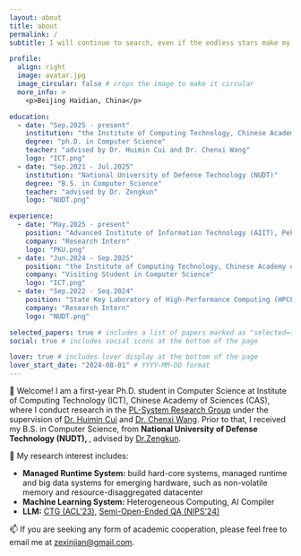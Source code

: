 ```yaml
---
layout: about
title: about
permalink: /
subtitle: I will continue to search, even if the endless stars make my search hopeless, even if I am alone.

profile:
  align: right
  image: avatar.jpg
  image_circular: false # crops the image to make it circular
  more_info: >
    <p>Beijing Haidian, China</p>

education:
  - date: "Sep.2025 - present"
    institution: "the Institute of Computing Technology, Chinese Academy of Sciences (ICT, CAS) "
    degree: "ph.D. in Computer Science"
    teacher: "advised by Dr. Huimin Cui and Dr. Chenxi Wang"
    logo: "ICT.png"
  - date: "Sep.2021 - Jul.2025"
    institution: "National University of Defense Technology (NUDT)"
    degree: "B.S. in Computer Science"
    teacher: "advised by Dr. Zengkun"
    logo: "NUDT.png"

experience:
  - date: "May.2025 - present"
    position: "Advanced Institute of Information Technology (AIIT), Peking University"
    company: "Research Intern"
    logo: "PKU.png"
  - date: "Jun.2024 - Sep.2025"
    position: "the Institute of Computing Technology, Chinese Academy of Sciences (ICT, CAS) "
    company: "Visiting Student in Computer Science"
    logo: "ICT.png"
  - date: "Sep.2022 - Seq.2024"
    position: "State Key Laboratory of High-Performance Computing (HPCL), NUDT"
    company: "Research Intern"
    logo: "NUDT.png"

selected_papers: true # includes a list of papers marked as "selected={true}"
social: true # includes social icons at the bottom of the page

lover: true # includes lover display at the bottom of the page
lover_start_date: "2024-08-01" # YYYY-MM-DD format
---
```


👋 Welcome! I am a first-year Ph.D. student in Computer Science at Institute of Computing Technology (ICT), Chinese Academy of Sciences (CAS), where I conduct research in the <a href="https://github.com/ICTPLSys">PL-System Research Group</a> under the supervision of <a href="https://cuihuimin.github.io/">Dr. Huimin Cui</a> and <a href="https://wangchenxi7.github.io/home/">Dr. Chenxi Wang</a>. Prior to that, I received my B.S. in Computer Science, from <b>National University of Defense Technology (NUDT), </b>, advised by <a href="">Dr.Zengkun</a>.

🤔 My research interest includes:
- <b>Managed Runtime System:</b> build hard-core systems, managed runtime and big data systems for emerging hardware, such as non-volatile memory and resource-disaggregated datacenter
- <b>Machine Learning System:</b> Heterogeneous Computing, AI Compiler
- <b>LLM:</b> <a href="https://aclanthology.org/2023.findings-acl.530/">CTG (ACL'23)</a>, <a href="https://dl.acm.org/doi/10.5555/3737916.3740736">Semi-Open-Ended QA (NIPS'24)</a>

📫 If you are seeking any form of academic cooperation, please feel free to email me at <a href="">zexinjian@gmail.com</a>.
